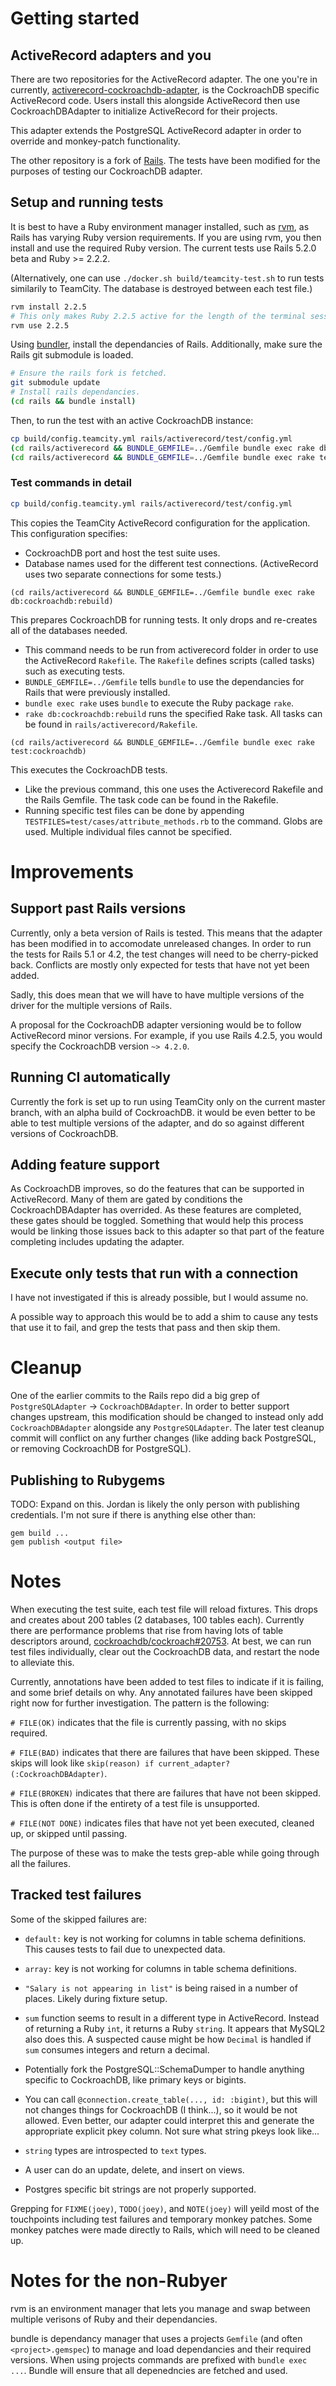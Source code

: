 # Getting started


## ActiveRecord adapters and you

There are two repositories for the ActiveRecord adapter. The one you're in
currently, [activerecord-cockroachdb-adapter], is the CockroachDB specific
ActiveRecord code. Users install this alongside ActiveRecord then use
CockroachDBAdapter to initialize ActiveRecord for their projects.

This adapter extends the PostgreSQL ActiveRecord adapter in order to
override and monkey-patch functionality.

The other repository is a fork of [Rails]. The tests have been modified
for the purposes of testing our CockroachDB adapter.

[activerecord-cockroachdb-adapter]: https://github.com/cockroachdb/activerecord-cockroachdb-adapter/
[Rails]: https://github.com/lego/ruby-on-rails


## Setup and running tests

It is best to have a Ruby environment manager installed, such as
[rvm](https://rvm.io/), as Rails has varying Ruby version requirements.
If you are using rvm, you then install and use the required Ruby
version.  The current tests use Rails 5.2.0 beta and Ruby >= 2.2.2.

(Alternatively, one can use `./docker.sh build/teamcity-test.sh` to run
tests similarily to TeamCity. The database is destroyed between each
test file.)


```bash
rvm install 2.2.5
# This only makes Ruby 2.2.5 active for the length of the terminal session.
rvm use 2.2.5
```

Using [bundler](http://bundler.io/), install the dependancies of Rails.
Additionally, make sure the Rails git submodule is loaded.

```bash
# Ensure the rails fork is fetched.
git submodule update
# Install rails dependancies.
(cd rails && bundle install)
```

Then, to run the test with an active CockroachDB instance:

```bash
cp build/config.teamcity.yml rails/activerecord/test/config.yml
(cd rails/activerecord && BUNDLE_GEMFILE=../Gemfile bundle exec rake db:cockroachdb:rebuild)
(cd rails/activerecord && BUNDLE_GEMFILE=../Gemfile bundle exec rake test:cockroachdb)
```

### Test commands in detail

```bash
cp build/config.teamcity.yml rails/activerecord/test/config.yml
```

This copies the TeamCity ActiveRecord configuration for the application.
This configuration specifies:

- CockroachDB port and host the test suite uses.
- Database names used for the different test connections. (ActiveRecord
  uses two separate connections for some tests.)

```
(cd rails/activerecord && BUNDLE_GEMFILE=../Gemfile bundle exec rake db:cockroachdb:rebuild)
```

This prepares CockroachDB for running tests. It only drops and
re-creates all of the databases needed.

- This command needs to be run from activerecord folder in order to use
  the ActiveRecord `Rakefile`. The `Rakefile` defines scripts (called
  tasks) such as executing tests.
- `BUNDLE_GEMFILE=../Gemfile` tells `bundle` to use the dependancies for
  Rails that were previously installed.
- `bundle exec rake` uses `bundle` to execute the Ruby package `rake`.
- `rake db:cockroachdb:rebuild` runs the specified Rake task. All tasks
  can be found in `rails/activerecord/Rakefile`.


```
(cd rails/activerecord && BUNDLE_GEMFILE=../Gemfile bundle exec rake test:cockroachdb)
```

This executes the CockroachDB tests.

- Like the previous command, this one uses the Activerecord Rakefile and
  the Rails Gemfile. The task code can be found in the Rakefile.
- Running specific test files can be done by appending
  `TESTFILES=test/cases/attribute_methods.rb` to the command. Globs are
  used. Multiple individual files cannot be specified.


# Improvements


## Support past Rails versions

Currently, only a beta version of Rails is tested. This means that the
adapter has been modified in to accomodate unreleased changes. In order
to run the tests for Rails 5.1 or 4.2, the test changes will need to be
cherry-picked back. Conflicts are mostly only expected for tests that
have not yet been added.

Sadly, this does mean that we will have to have multiple versions of the
driver for the multiple versions of Rails.

A proposal for the CockroachDB adapter versioning would be to follow
ActiveRecord minor versions. For example, if you use Rails 4.2.5, you
would specify the CockroachDB version `~> 4.2.0`.


## Running CI automatically

Currently the fork is set up to run using TeamCity only on the current
master branch, with an alpha build of CockroachDB. it would be even
better to be able to test multiple versions of the adapter, and do so
against different versions of CockroachDB.


## Adding feature support

As CockroachDB improves, so do the features that can be supported in
ActiveRecord. Many of them are gated by conditions the
CockroachDBAdapter has overrided. As these features are completed, these
gates should be toggled. Something that would help this process would be
linking those issues back to this adapter so that part of the feature
completing includes updating the adapter.


## Execute only tests that run with a connection

I have not investigated if this is already possible, but I would assume
no.

A possible way to approach this would be to add a shim to cause any
tests that use it to fail, and grep the tests that pass and then skip
them.

# Cleanup

One of the earlier commits to the Rails repo did a big grep of
`PostgreSQLAdapter` -> `CockroachDBAdapter`. In order to better support
changes upstream, this modification should be changed to instead only
add `CockroachDBAdapter` alongside any `PostgreSQLAdapter`. The later
test cleanup commit will conflict on any further changes (like adding
back PostgreSQL, or removing CockroachDB for PostgreSQL).

## Publishing to Rubygems

TODO: Expand on this. Jordan is likely the only person with publishing
credentials. I'm not sure if there is anything else other than:

```
gem build ...
gem publish <output file>
```


# Notes

When executing the test suite, each test file will reload fixtures. This
drops and creates about 200 tables (2 databases, 100 tables each).
Currently there are performance problems that rise from having lots of
table descriptors around, [cockroachdb/cockroach#20753]. At best, we can
run test files individually, clear out the CockroachDB data, and restart
the node to alleviate this.

Currently, annotations have been added to test files to indicate if it
is failing, and some brief details on why. Any annotated failures have
been skipped right now for further investigation. The pattern is the
following:

`# FILE(OK)` indicates that the file is currently passing, with no skips
required.

`# FILE(BAD)` indicates that there are failures that have been skipped.
These skips will look like `skip(reason) if current_adapter?(:CockroachDBAdapter)`.

`# FILE(BROKEN)` indicates that there are failures that have not been
skipped. This is often done if the entirety of a test file is
unsupported.

`# FILE(NOT DONE)` indicates files that have not yet been executed,
cleaned up, or skipped until passing.

The purpose of these was to make the tests grep-able while going through
all the failures.


[cockroachdb/cockroach#20753]: https://github.com/cockroachdb/cockroach/issues/20753#issuecomment-352810425


## Tracked test failures

Some of the skipped failures are:

- `default:` key is not working for columns in table schema
  definitions. This causes tests to fail due to unexpected data.

- `array:` key is not working for columns in table schema definitions.

- `"Salary is not appearing in list"` is being raised in a number of
  places. Likely during fixture setup.

- `sum` function seems to result in a different type in ActiveRecord.
  Instead of returning a Ruby `int`, it returns a Ruby `string`. It
  appears that MySQL2 also does this. A suspected cause might be how
  `Decimal` is handled if `sum` consumes integers and return a
  decimal.

- Potentially fork the PostgreSQL::SchemaDumper to handle anything
  specific to CockroachDB, like primary keys or bigints.

- You can call `@connection.create_table(..., id: :bigint)`, but this
  will not changes things for CockroachDB (I think...), so it would be
  not allowed. Even better, our adapter could interpret this and
  generate the appropriate explicit pkey column. Not sure what string
  pkeys look like...

- `string` types are introspected to `text` types.

- A user can do an update, delete, and insert on views.

- Postgres specific bit strings are not properly supported.

Grepping for `FIXME(joey)`, `TODO(joey)`, and `NOTE(joey)` will yeild
most of the touchpoints including test failures and temporary monkey
patches. Some monkey patches were made directly to Rails, which will
need to be cleaned up.


# Notes for the non-Rubyer

rvm is an environment manager that lets you manage and swap between
multiple verisons of Ruby and their dependancies.

bundle is dependancy manager that uses a projects `Gemfile` (and often
`<project>.gemspec`) to manage and load dependancies and their required
versions. When using projects commands are prefixed with
`bundle exec ...`. Bundle will ensure that all depenedncies are fetched
and used.
